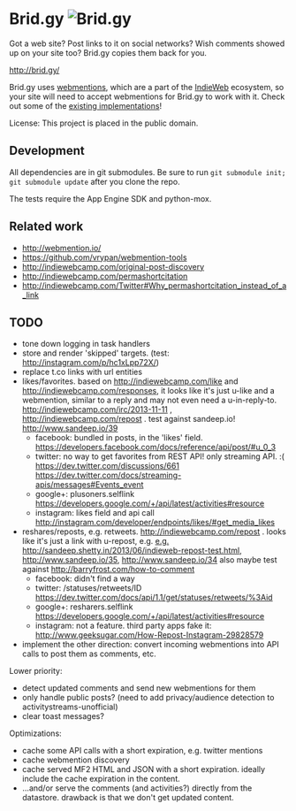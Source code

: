 Brid.gy ![Brid.gy](https://raw.github.com/snarfed/bridgy/master/static/bridgy_logo_128.jpg)
===

Got a web site? Post links to it on social networks? Wish comments showed up on
your site too? Brid.gy copies them back for you.

http://brid.gy/

Brid.gy uses [webmentions](http://www.webmention.org/), which are a part of the
[IndieWeb](http://indiewebcamp.com/) ecosystem, so your site will need to accept
webmentions for Brid.gy to work with it. Check out some of the
[existing implementations](http://indiewebcamp.com/webmention#Implementations)!

License: This project is placed in the public domain.


Development
---
All dependencies are in git submodules. Be sure to run
`git submodule init; git submodule update` after you clone the repo.

The tests require the App Engine SDK and python-mox.


Related work
---
* http://webmention.io/
* https://github.com/vrypan/webmention-tools
* http://indiewebcamp.com/original-post-discovery
* http://indiewebcamp.com/permashortcitation
* http://indiewebcamp.com/Twitter#Why_permashortcitation_instead_of_a_link


TODO
---

* tone down logging in task handlers
* store and render 'skipped' targets. (test: http://instagram.com/p/hc1xLpp72X/)
* replace t.co links with url entities
* likes/favorites. based on http://indiewebcamp.com/like and
  http://indiewebcamp.com/responses, it looks like it's just u-like and a
  webmention, similar to a reply and may not even need a u-in-reply-to.
  http://indiewebcamp.com/irc/2013-11-11 , http://indiewebcamp.com/repost .
  test against sandeep.io! http://www.sandeep.io/39
  * facebook: bundled in posts, in the 'likes' field.
    https://developers.facebook.com/docs/reference/api/post/#u_0_3
  * twitter: no way to get favorites from REST API! only streaming API. :(
    https://dev.twitter.com/discussions/661
    https://dev.twitter.com/docs/streaming-apis/messages#Events_event
  * google+: plusoners.selflink
    https://developers.google.com/+/api/latest/activities#resource
  * instagram: likes field and api call
    http://instagram.com/developer/endpoints/likes/#get_media_likes
* reshares/reposts, e.g. retweets. http://indiewebcamp.com/repost .
  looks like it's just a link with u-repost, e.g.
      <a class="u-repost" href="http://www.sandeep.io/39">
  e.g. http://sandeep.shetty.in/2013/06/indieweb-repost-test.html,
  http://www.sandeep.io/35, http://www.sandeep.io/34
  also maybe test against http://barryfrost.com/how-to-comment
  * facebook: didn't find a way
  * twitter: /statuses/retweets/ID
    https://dev.twitter.com/docs/api/1.1/get/statuses/retweets/%3Aid
  * google+: resharers.selflink
    https://developers.google.com/+/api/latest/activities#resource
  * instagram: not a feature. third party apps fake it:
    http://www.geeksugar.com/How-Repost-Instagram-29828579
* implement the other direction: convert incoming webmentions into API calls to
  post them as comments, etc.

Lower priority:

* detect updated comments and send new webmentions for them
* only handle public posts? (need to add privacy/audience detection to
  activitystreams-unofficial)
* clear toast messages?

Optimizations:

* cache some API calls with a short expiration, e.g. twitter mentions
* cache webmention discovery
* cache served MF2 HTML and JSON with a short expiration. ideally include the
  cache expiration in the content.
* ...and/or serve the comments (and activities?) directly from the datastore.
  drawback is that we don't get updated content.
